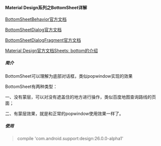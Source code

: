 #### Material Design系列之BottomSheet详解

[BottomSheetBehavior官方文档](https://developer.android.com/reference/android/support/design/widget/BottomSheetBehavior)

[BottomSheetDialog官方文档](https://developer.android.com/reference/android/support/design/widget/BottomSheetDialog)

[BottomSheetDialogFragment官方文档](https://developer.android.com/reference/android/support/design/widget/BottomSheetDialogFragment)

[Material Design官方文档Sheets: bottom的介绍](https://material.io/design/components/sheets-bottom.html)

##### 简介
BottomSheet可以理解为底部对话框，类似popwindow实现的效果

BottomSheet有两种类型：

一、没有蒙层，可以对没有遮盖住的地方进行操作，类似百度地图查询路线的页面；

二、有蒙层效果，就是和正常的popwindow使用效果一样了。

##### 使用

> compile 'com.android.support:design:26.0.0-alpha1'

